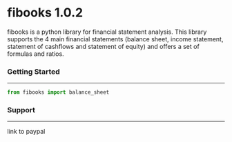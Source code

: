 # fibooks 1.0.2
fibooks is a python library for financial statement analysis. This library supports the 4 main financial statements (balance sheet, income statement, statement of cashflows and statement of equity) and offers a set of formulas and ratios. 
### Getting Started
---
``` python
from fibooks import balance_sheet
```
### Support
---
link to paypal
